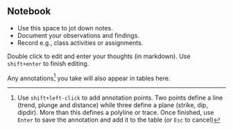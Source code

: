 ## Notebook

- Use this space to jot down notes.
- Document your observations and findings.
- Record e.g., class activities or assignments.

Double click to edit and enter your thoughts (in markdown). Use `shift+enter` to finish editing.

Any annotations[^1] you take will also appear in tables here. 

[^1]: Use `shift+left-click` to add annotation points. Two points define a line (trend, plunge and distance) while three define a plane (strike, dip, dipdir). More than this defines a polyline or trace. Once finished, use `Enter` to save the annotation and add it to the table (or `Esc` to cancel)
